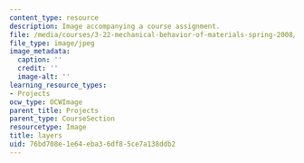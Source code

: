 ```yaml
---
content_type: resource
description: Image accompanying a course assignment.
file: /media/courses/3-22-mechanical-behavior-of-materials-spring-2008/76bd708e1e64eba36df85ce7a138ddb2_layers.jpg
file_type: image/jpeg
image_metadata:
  caption: ''
  credit: ''
  image-alt: ''
learning_resource_types:
- Projects
ocw_type: OCWImage
parent_title: Projects
parent_type: CourseSection
resourcetype: Image
title: layers
uid: 76bd708e-1e64-eba3-6df8-5ce7a138ddb2
---
```

